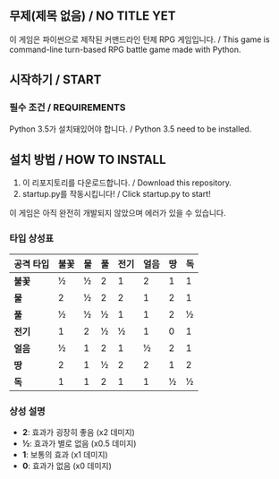 ## 무제(제목 없음) / NO TITLE YET

이 게임은 파이썬으로 제작된 커맨드라인 턴제 RPG 게임입니다. / This game is command-line turn-based RPG battle game made with Python.

## 시작하기 / START
### 필수 조건 / REQUIREMENTS
  Python 3.5가 설치돼있어야 합니다. / Python 3.5 need to be installed.

## 설치 방법 / HOW TO INSTALL
  1. 이 리포지토리를 다운로드합니다. / Download this repository.
  2. startup.py를 작동시킵니다! / Click startup.py to start!



이 게임은 아직 완전히 개발되지 않았으며 에러가 있을 수 있습니다.

### 타입 상성표

| 공격 타입  | 불꽃  | 물    | 풀    | 전기  | 얼음  | 땅    | 독    |
|------------|-------|-------|-------|-------|-------|-------|-------|
| **불꽃**   | ½     | ½     | 2     | 1     | 2     | 1     | 1     |
| **물**     | 2     | ½     | 2     | 2     | 1     | 2     | 1     |
| **풀**     | ½     | ½     | ½     | 1     | 1     | 2     | ½     |
| **전기**   | 1     | 2     | ½     | ½     | 1     | 0     | 1     |
| **얼음**   | ½     | 1     | 2     | 1     | ½     | 2     | 1     |
| **땅**     | 2     | 1     | ½     | 2     | 2     | 1     | 2     |
| **독**     | 1     | 1     | 2     | 1     | 1     | ½     | ½     |

### 상성 설명
- **2**: 효과가 굉장히 좋음 (x2 데미지)
- **½**: 효과가 별로 없음 (x0.5 데미지)
- **1**: 보통의 효과 (x1 데미지)
- **0**: 효과가 없음 (x0 데미지)
